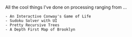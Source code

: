 All the cool things I've done on processing ranging from ...
    
    - An Interactive Conway's Game of Life
    - Sudoku Solver with UI
    - Pretty Recursive Trees
    - A Depth First Map of Brooklyn
